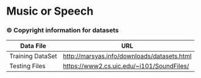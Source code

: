 # Music or Speech

### &copy; Copyright information for datasets

| Data File | URL                                                |
|------------------|---------------------------------------------|
| Training DataSet | http://marsyas.info/downloads/datasets.html |
| Testing Files    | https://www2.cs.uic.edu/~i101/SoundFiles/   |

